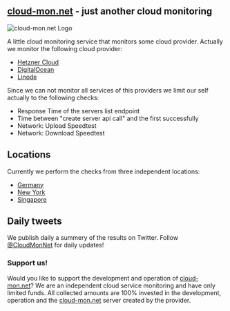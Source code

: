## [cloud-mon.net](https://cloud-mon.net) - just another cloud monitoring
![cloud-mon.net Logo](https://raw.githubusercontent.com/LKDevelopment/cloud-mon.net/master/public/cloud_mon_little.png)

A little cloud monitoring service that monitors some cloud provider.
Actually we monitor the following cloud provider:
* [Hetzner Cloud](https://hetzner.cloud)
* [DigitalOcean](https://digitalocean.com)
* [Linode](https://linode.com)

Since we can not monitor all services of this providers we limit our self actually to the following checks:
* Response Time of the servers list endpoint
* Time between "create server api call" and the first successfully
* Network: Upload Speedtest
* Network: Download Speedtest

## Locations
Currently we perform the checks from three independent locations:
* [Germany](https://cloud-mon.net)
* [New York](https://do.cloud-mon.net)
* [Singapore](https://sing.cloud-mon.net)

## Daily tweets
We publish daily a summery of the results on Twitter. Follow [@CloudMonNet](https://twitter.com/CloudMonNet) for daily updates!
### Support us!
Would you like to support the development and operation of [cloud-mon.net](https://cloud-mon.net)? We are an independent cloud service monitoring and have only limited funds. All collected amounts are 100% invested in the development, operation and the [cloud-mon.net](https://cloud-mon.net) server created by the provider.